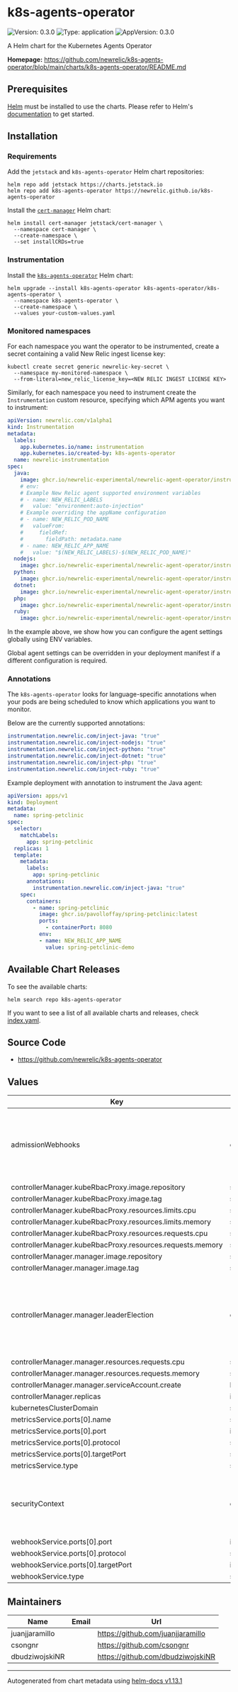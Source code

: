 # k8s-agents-operator

![Version: 0.3.0](https://img.shields.io/badge/Version-0.3.0-informational?style=flat-square) ![Type: application](https://img.shields.io/badge/Type-application-informational?style=flat-square) ![AppVersion: 0.3.0](https://img.shields.io/badge/AppVersion-0.3.0-informational?style=flat-square)

A Helm chart for the Kubernetes Agents Operator

**Homepage:** <https://github.com/newrelic/k8s-agents-operator/blob/main/charts/k8s-agents-operator/README.md>

## Prerequisites

[Helm](https://helm.sh) must be installed to use the charts.  Please refer to Helm's [documentation](https://helm.sh/docs) to get started.

## Installation

### Requirements

Add the `jetstack` and `k8s-agents-operator` Helm chart repositories:
```shell
helm repo add jetstack https://charts.jetstack.io
helm repo add k8s-agents-operator https://newrelic.github.io/k8s-agents-operator
```

Install the [`cert-manager`](https://github.com/cert-manager/cert-manager) Helm chart:
```shell
helm install cert-manager jetstack/cert-manager \
  --namespace cert-manager \
  --create-namespace \
  --set installCRDs=true
```

### Instrumentation

Install the [`k8s-agents-operator`](https://github.com/newrelic/k8s-agents-operator) Helm chart:
```shell
helm upgrade --install k8s-agents-operator k8s-agents-operator/k8s-agents-operator \
  --namespace k8s-agents-operator \
  --create-namespace \
  --values your-custom-values.yaml
```

### Monitored namespaces

For each namespace you want the operator to be instrumented, create a secret containing a valid New Relic ingest license key:
```shell
kubectl create secret generic newrelic-key-secret \
  --namespace my-monitored-namespace \
  --from-literal=new_relic_license_key=<NEW RELIC INGEST LICENSE KEY>
```

Similarly, for each namespace you need to instrument create the `Instrumentation` custom resource, specifying which APM agents you want to instrument:
```yaml
apiVersion: newrelic.com/v1alpha1
kind: Instrumentation
metadata:
  labels:
    app.kubernetes.io/name: instrumentation
    app.kubernetes.io/created-by: k8s-agents-operator
  name: newrelic-instrumentation
spec:
  java:
    image: ghcr.io/newrelic-experimental/newrelic-agent-operator/instrumentation-java:latest
    # env:
    # Example New Relic agent supported environment variables
    # - name: NEW_RELIC_LABELS
    #   value: "environment:auto-injection"
    # Example overriding the appName configuration
    # - name: NEW_RELIC_POD_NAME
    #   valueFrom:
    #     fieldRef:
    #       fieldPath: metadata.name
    # - name: NEW_RELIC_APP_NAME
    #   value: "$(NEW_RELIC_LABELS)-$(NEW_RELIC_POD_NAME)"
  nodejs:
    image: ghcr.io/newrelic-experimental/newrelic-agent-operator/instrumentation-nodejs:latest
  python:
    image: ghcr.io/newrelic-experimental/newrelic-agent-operator/instrumentation-python:latest
  dotnet:
    image: ghcr.io/newrelic-experimental/newrelic-agent-operator/instrumentation-dotnet-arm:latest
  php:
    image: ghcr.io/newrelic-experimental/newrelic-agent-operator/instrumentation-php:latest
  ruby:
    image: ghcr.io/newrelic-experimental/newrelic-agent-operator/instrumentation-ruby:latest
```
In the example above, we show how you can configure the agent settings globally using ENV variables.

Global agent settings can be overridden in your deployment manifest if a different configuration is required.

### Annotations

The `k8s-agents-operator` looks for language-specific annotations when your pods are being scheduled to know which applications you want to monitor.

Below are the currently supported annotations:
```yaml
instrumentation.newrelic.com/inject-java: "true"
instrumentation.newrelic.com/inject-nodejs: "true"
instrumentation.newrelic.com/inject-python: "true"
instrumentation.newrelic.com/inject-dotnet: "true"
instrumentation.newrelic.com/inject-php: "true"
instrumentation.newrelic.com/inject-ruby: "true"
```

Example deployment with annotation to instrument the Java agent:
```yaml
apiVersion: apps/v1
kind: Deployment
metadata:
  name: spring-petclinic
spec:
  selector:
    matchLabels:
      app: spring-petclinic
  replicas: 1
  template:
    metadata:
      labels:
        app: spring-petclinic
      annotations:
        instrumentation.newrelic.com/inject-java: "true"
    spec:
      containers:
        - name: spring-petclinic
          image: ghcr.io/pavolloffay/spring-petclinic:latest
          ports:
            - containerPort: 8080
          env:
          - name: NEW_RELIC_APP_NAME
            value: spring-petclinic-demo
```

## Available Chart Releases

To see the available charts:
```shell
helm search repo k8s-agents-operator
```

If you want to see a list of all available charts and releases, check [index.yaml](https://newrelic.github.io/k8s-agents-operator/index.yaml).

## Source Code

* <https://github.com/newrelic/k8s-agents-operator>

## Values

| Key | Type | Default | Description |
|-----|------|---------|-------------|
| admissionWebhooks | object | `{"create":true}` | Admission webhooks make sure only requests with correctly formatted rules will get into the Operator |
| controllerManager.kubeRbacProxy.image.repository | string | `"gcr.io/kubebuilder/kube-rbac-proxy"` |  |
| controllerManager.kubeRbacProxy.image.tag | string | `"v0.14.0"` |  |
| controllerManager.kubeRbacProxy.resources.limits.cpu | string | `"500m"` |  |
| controllerManager.kubeRbacProxy.resources.limits.memory | string | `"128Mi"` |  |
| controllerManager.kubeRbacProxy.resources.requests.cpu | string | `"5m"` |  |
| controllerManager.kubeRbacProxy.resources.requests.memory | string | `"64Mi"` |  |
| controllerManager.manager.image.repository | string | `"newrelic/k8s-agents-operator"` |  |
| controllerManager.manager.image.tag | string | `nil` |  |
| controllerManager.manager.leaderElection | object | `{"enabled":true}` | Enable leader election mechanism for protecting against split brain if multiple operator pods/replicas are started |
| controllerManager.manager.resources.requests.cpu | string | `"100m"` |  |
| controllerManager.manager.resources.requests.memory | string | `"64Mi"` |  |
| controllerManager.manager.serviceAccount.create | bool | `true` |  |
| controllerManager.replicas | int | `1` |  |
| kubernetesClusterDomain | string | `"cluster.local"` |  |
| metricsService.ports[0].name | string | `"https"` |  |
| metricsService.ports[0].port | int | `8443` |  |
| metricsService.ports[0].protocol | string | `"TCP"` |  |
| metricsService.ports[0].targetPort | string | `"https"` |  |
| metricsService.type | string | `"ClusterIP"` |  |
| securityContext | object | `{"fsGroup":65532,"runAsGroup":65532,"runAsNonRoot":true,"runAsUser":65532}` | SecurityContext holds pod-level security attributes and common container settings |
| webhookService.ports[0].port | int | `443` |  |
| webhookService.ports[0].protocol | string | `"TCP"` |  |
| webhookService.ports[0].targetPort | int | `9443` |  |
| webhookService.type | string | `"ClusterIP"` |  |

## Maintainers

| Name | Email | Url |
| ---- | ------ | --- |
| juanjjaramillo |  | <https://github.com/juanjjaramillo> |
| csongnr |  | <https://github.com/csongnr> |
| dbudziwojskiNR |  | <https://github.com/dbudziwojskiNR> |

----------------------------------------------
Autogenerated from chart metadata using [helm-docs v1.13.1](https://github.com/norwoodj/helm-docs/releases/v1.13.1)
